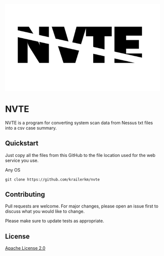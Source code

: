 ![](images/nvte_logo_os_sm.png)

# NVTE
NVTE is a program for converting system scan data from Nessus txt files into a csv case summary.


## Quickstart
Just copy all the files from this GitHub to the file location used for the web service you use.

Any OS
```
git clone https://github.com/krailerkm/nvte
```

## Contributing
Pull requests are welcome. For major changes, please open an issue first to discuss what you would like to change.

Please make sure to update tests as appropriate.

## License
[Apache License 2.0](http://www.apache.org/licenses/)
